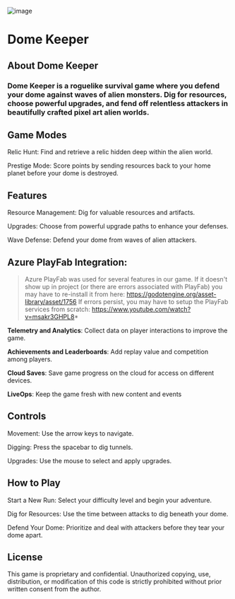 ![image](https://github.com/user-attachments/assets/520dd086-eb82-4dfc-bcc9-c39d22f92673)

# Dome Keeper
## About Dome Keeper
### Dome Keeper is a roguelike survival game where you defend your dome against waves of alien monsters. Dig for resources, choose powerful upgrades, and fend off relentless attackers in beautifully crafted pixel art alien worlds.

## Game Modes
Relic Hunt: Find and retrieve a relic hidden deep within the alien world.

Prestige Mode: Score points by sending resources back to your home planet before your dome is destroyed.

## Features
Resource Management: Dig for valuable resources and artifacts.

Upgrades: Choose from powerful upgrade paths to enhance your defenses.

Wave Defense: Defend your dome from waves of alien attackers.

## Azure PlayFab Integration:
> Azure PlayFab was used for several features in our game. 
> If it doesn't show up in project (or there are errors associated with PlayFab) you may have to re-install it from here: https://godotengine.org/asset-library/asset/1756
> If errors persist, you may have to setup the PlayFab services from scratch: https://www.youtube.com/watch?v=msakr3GHPL8*

**Telemetry and Analytics**: Collect data on player interactions to improve the game.

**Achievements and Leaderboards**: Add replay value and competition among players.

**Cloud Saves**: Save game progress on the cloud for access on different devices.

**LiveOps**: Keep the game fresh with new content and events

## Controls
Movement: Use the arrow keys to navigate.

Digging: Press the spacebar to dig tunnels.

Upgrades: Use the mouse to select and apply upgrades.

## How to Play
Start a New Run: Select your difficulty level and begin your adventure.

Dig for Resources: Use the time between attacks to dig beneath your dome.

Defend Your Dome: Prioritize and deal with attackers before they tear your dome apart.


## License
This game is proprietary and confidential. Unauthorized copying, use, distribution, or modification of this code is strictly prohibited without prior written consent from the author.
